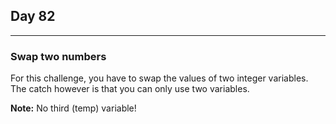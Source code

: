 ## Day 82
---
### Swap two numbers

For this challenge, you have to swap the values of two integer variables. The catch however is that you can only use two variables.

**Note:** No third (temp) variable!